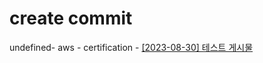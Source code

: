 # create commit
undefined- aws
	- certification
		- [[2023-08-30] 테스트 게시물](https://github.com/kimbongjune/test-ssss/blob/main/aws%2Fcertification%2F2023-08-30_%ED%85%8C%EC%8A%A4%ED%8A%B8%20%EA%B2%8C%EC%8B%9C%EB%AC%BC.md)